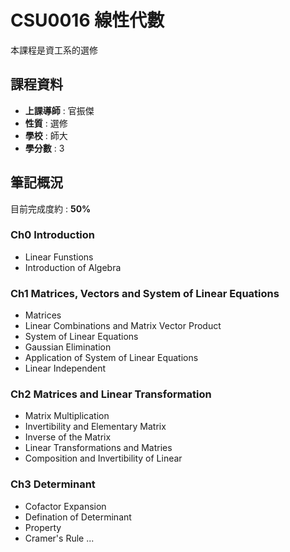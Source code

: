 # CSU0016 線性代數  

本課程是資工系的選修  

## 課程資料  

+ **上課導師** : 官振傑  
+ **性質** : 選修
+ **學校** : 師大  
+ **學分數** : 3  

## 筆記概況  
目前完成度約 : **50%** 
  
### Ch0 Introduction
- Linear Funstions
- Introduction of Algebra 
 
### Ch1 Matrices, Vectors and System of Linear Equations  
- Matrices
- Linear Combinations and Matrix Vector Product
- System of Linear Equations 
- Gaussian Elimination  
- Application of System of Linear Equations  
- Linear Independent  

### Ch2 Matrices and Linear Transformation    
- Matrix Multiplication  
- Invertibility and Elementary Matrix  
- Inverse of the Matrix  
- Linear Transformations and Matries 
- Composition and Invertibility of Linear  

### Ch3 Determinant  
- Cofactor Expansion
- Defination of Determinant  
- Property  
- Cramer's Rule
...
